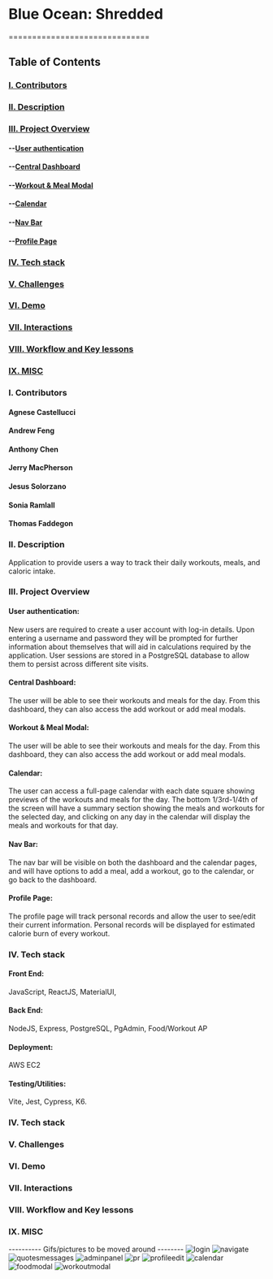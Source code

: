 # Blue Ocean: Shredded
==============================

## Table of Contents
### [I. Contributors](#Contributors)
### [II. Description](#Description)
### [III. Project Overview](#Project-Overview)
#### --[User authentication](#User-authentication)
#### --[Central Dashboard](#Central-Dashboard)
#### --[Workout & Meal Modal](#Workout-&-Meal-Modal)
#### --[Calendar](#Calendar)
#### --[Nav Bar](#Nav-Bar)
#### --[Profile Page](#Profile-Page)
### [IV. Tech stack](#user-content-iv-tech-stack-1)
### [V. Challenges](#Challenges)
### [VI. Demo](#Demo)
### [VII. Interactions](#Interactions)
### [VIII. Workflow and Key lessons](#Workflow-lessons)
### [IX. MISC](#MISC)

### I. Contributors
  #### Agnese Castellucci
  #### Andrew Feng
  #### Anthony Chen
  #### Jerry MacPherson
  #### Jesus Solorzano
  #### Sonia Ramlall
  #### Thomas Faddegon

### II. Description
 Application to provide users a way to track their daily workouts, meals, and caloric intake.

### III. Project Overview
#### User authentication:  
  
  New users are required to create a user account with log-in details. Upon entering a username and password they will be prompted for further information about themselves that will aid in calculations required by the application. User sessions are stored in a PostgreSQL database to allow them to persist across different site visits.

#### Central Dashboard:
  The user will be able to see their workouts and meals for the day. From this dashboard, they can also access the add workout or add meal modals.

#### Workout & Meal Modal:
  The user will be able to see their workouts and meals for the day. From this dashboard, they can also access the add workout or add meal modals.

#### Calendar:
  The user can access a full-page calendar with each date square showing previews of the workouts and meals for the day. The bottom 1/3rd-1/4th of the screen will have a summary section showing the meals and workouts for the selected day, and clicking on any day in the calendar will display the meals and workouts for that day.
#### Nav Bar: 
  The nav bar will be visible on both the dashboard and the calendar pages, and will have options to add a meal, add a workout, go to the calendar, or go back to the dashboard. 

#### Profile Page: 
  The profile page will track personal records and allow the user to see/edit their current information. Personal records will be displayed for estimated calorie burn of every workout.

### IV. Tech stack
#### Front End: 
  JavaScript, ReactJS, MaterialUI, 
#### Back End: 
  NodeJS, Express, PostgreSQL, PgAdmin, Food/Workout AP
#### Deployment: 
  AWS EC2
#### Testing/Utilities: 
  Vite, Jest, Cypress, K6.

### IV. Tech stack
### V. Challenges
### VI. Demo
### VII. Interactions
### VIII. Workflow and Key lessons
### IX. MISC

---------- Gifs/pictures to be moved around --------
![login](https://user-images.githubusercontent.com/24445744/224448055-73784c3b-a3e9-4b69-9cf1-fea9efa23246.gif)
![navigate](https://user-images.githubusercontent.com/24445744/224450577-4adec2b5-f891-43a4-ab1e-9fd3e534b7e7.gif)
![quotesmessages](https://user-images.githubusercontent.com/24445744/224448649-e72ea72b-d450-4cd4-9bc9-005f51a5a1c6.gif)
![adminpanel](https://user-images.githubusercontent.com/24445744/224449303-bd1ae075-f9af-4100-9931-c3b91d6890a6.gif)
![pr](https://user-images.githubusercontent.com/24445744/224449311-10f3a45d-9550-40ed-b2bd-b3e7f2ed066e.gif)
![profileedit](https://user-images.githubusercontent.com/24445744/224449313-e546c28c-bae8-4554-9e62-ad358230dc80.gif)
![calendar](https://user-images.githubusercontent.com/24445744/224450757-25e0876a-9c1f-4894-9166-f508a5cde9bf.gif)
![foodmodal](https://user-images.githubusercontent.com/24445744/224450926-991a6544-b310-4c2d-8c4d-f51aae037cf2.gif)
![workoutmodal](https://user-images.githubusercontent.com/24445744/224450930-b2d5205f-c5fe-48a4-bfdc-9a66fa187f5f.gif)



